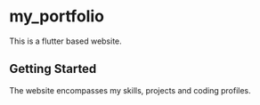 # my_portfolio

This is a flutter based website.

## Getting Started

The website encompasses my skills, projects and coding profiles.

